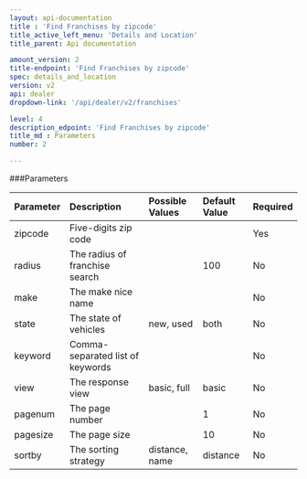 ```yaml
---
layout: api-documentation
title : 'Find Franchises by zipcode'
title_active_left_menu: 'Details and Location'
title_parent: Api documentation

amount_version: 2
title-endpoint: 'Find Franchises by zipcode'
spec: details_and_location
version: v2
api: dealer
dropdown-link: '/api/dealer/v2/franchises'

level: 4
description_edpoint: 'Find Franchises by zipcode'
title_md : Parameters
number: 2

---
```



###Parameters

| Parameter     | Description                            | Possible Values             | Default Value  | Required |
|:--------------|:-------------------------------------- |:----------------------------|:---------------|:---------|
| zipcode       | Five-digits zip code                   |                             |                | Yes      |
| radius        | The radius of franchise search         |                             | 100            | No       |
| make          | The make nice name                     |                             |                | No       |
| state         | The state of vehicles                  | new, used                   | both           | No       |
| keyword       | Comma-separated list of keywords       |                             |                | No       |
| view          | The response view                      | basic, full                 | basic          | No       |
| pagenum       | The page number                        |                             | 1              | No       |
| pagesize      | The page size                          |                             | 10             | No       |
| sortby        | The sorting strategy                   | distance, name              | distance       | No       |
